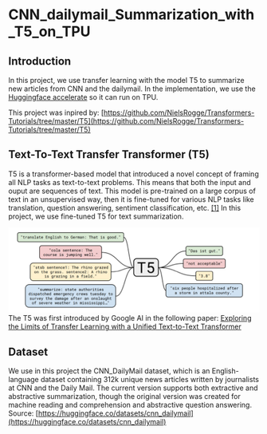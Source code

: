 # CNN_dailymail_Summarization_with_T5_on_TPU

## Introduction
In this project, we use transfer learning with the model T5 to summarize new articles from CNN and the dailymail. In the implementation, we use the [Huggingface accelerate](https://github.com/huggingface/accelerate) so it can run on TPU. 

This project was inpired by: [https://github.com/NielsRogge/Transformers-Tutorials/tree/master/T5](https://github.com/NielsRogge/Transformers-Tutorials/tree/master/T5)

## Text-To-Text Transfer Transformer (T5)
T5 is a transformer-based model that introduced a novel concept of framing all NLP tasks as text-to-text problems. This means that both the input and ouput are sequences of text. This model is pre-trained on a large corpus of text in an unsupervised way, then it is fine-tuned for various NLP tasks like translation, question answering, sentiment classification, etc. [\[1\]](https://www.jmlr.org/papers/volume21/20-074/20-074.pdf)
In this project, we use fine-tuned T5 for text summarization.

![alt text](https://github.com/AymanELS/CNN_dailymail_Summarization_with_T5_on_TPU/blob/main/T5.png)
The T5 was first introduced by Google AI in the following paper: [Exploring the Limits of Transfer Learning with a Unified Text-to-Text Transformer](https://www.jmlr.org/papers/volume21/20-074/20-074.pdf)

## Dataset
We use in this project the CNN_DailyMail dataset, which is an English-language dataset containing 312k unique news articles written by journalists at CNN and the Daily Mail. The current version supports both extractive and abstractive summarization, though the original version was created for machine reading and comprehension and abstractive question answering. Source: [https://huggingface.co/datasets/cnn_dailymail](https://huggingface.co/datasets/cnn_dailymail)

